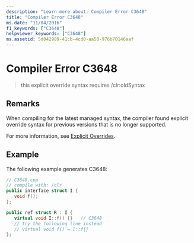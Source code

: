 ```yaml
---
description: "Learn more about: Compiler Error C3648"
title: "Compiler Error C3648"
ms.date: "11/04/2016"
f1_keywords: ["C3648"]
helpviewer_keywords: ["C3648"]
ms.assetid: 5d042989-41cb-4cd0-aa50-976b70146aaf
---
```

# Compiler Error C3648

> this explicit override syntax requires /clr:oldSyntax

## Remarks

When compiling for the latest managed syntax, the compiler found explicit override syntax for previous versions that is no longer supported.

For more information, see [Explicit Overrides](../../extensions/explicit-overrides-cpp-component-extensions.md).

## Example

The following example generates C3648:

```cpp
// C3648.cpp
// compile with: /clr
public interface struct I {
   void f();
};

public ref struct R : I {
   virtual void I::f() {}   // C3648
   // try the following line instead
   // virtual void f() = I::f{}
};
```
